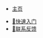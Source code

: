 <!--
 * @Descripttion: 
 * @version: 
 * @Author: NWUzmed
 * @Date: 2021-04-20 10:24:20
 * @LastEditTime: 2021-07-05 10:26:59
-->
- [主页](/)
<!-- - Translations 
    - [:cn: 中文](/zh-cn/)
    - [:us: English](/en-us/) -->
    
* [📖快速入门](/二氧化碳/DAC/前言.md)
* [💌联系反馈](https://qq-group.cf/)

<!-- * ❤️❤️ Spring专栏 -->
  <!-- * [❤️❤️ Spring专栏](/zh-cn/AutoJS/AutoJS.md) -->
<!-- * 🐮🐮 Throwable's Blog -->
  <!-- * [🐮🐮 Throwable's Blog](/zh-cn/Python/爬虫(Spider).md) -->
